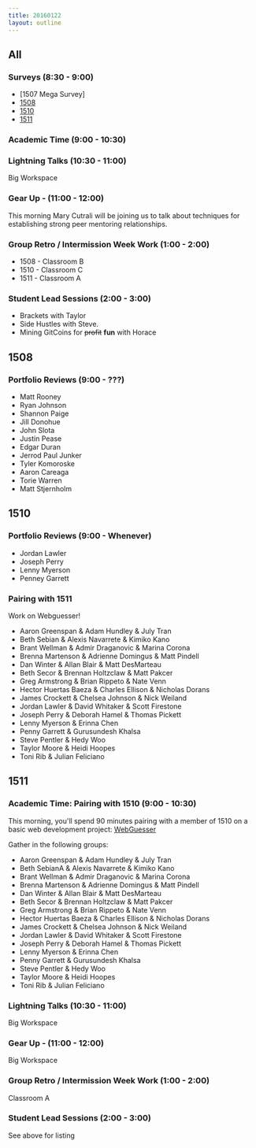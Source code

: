 ```yaml
---
title: 20160122
layout: outline
---
```


## All

### Surveys (8:30 - 9:00)
* [1507 Mega Survey]
* [1508](http://goo.gl/forms/JhFqSlWbja)
* [1510](https://docs.google.com/a/casimircreative.com/forms/d/1eRFAl4YtYXLfpmEoeyK7AUa_8AOa0Pg9kvbhZ03MYkk/viewform)
* [1511](https://docs.google.com/forms/d/1Bo8QYyqwkfLW6uBn_X2hz5yjNZy08tCAZzPoJ1dcoaE/viewform)

### Academic Time (9:00 - 10:30)

### Lightning Talks (10:30 - 11:00)

Big Workspace

### Gear Up - (11:00 - 12:00)

This morning Mary Cutrali will be joining us to talk about techniques
for establishing strong peer mentoring relationships.

### Group Retro / Intermission Week Work (1:00 - 2:00)

* 1508 - Classroom B
* 1510 - Classroom C
* 1511 - Classroom A

### Student Lead Sessions (2:00 - 3:00)

* Brackets with Taylor
* Side Hustles with Steve.
* Mining GitCoins for ~~profit~~ **fun** with Horace

## 1508

### Portfolio Reviews (9:00 - ???)

* Matt Rooney
* Ryan Johnson
* Shannon Paige
* Jill Donohue
* John Slota
* Justin Pease
* Edgar Duran
* Jerrod Paul Junker
* Tyler Komoroske
* Aaron Careaga
* Torie Warren
* Matt Stjernholm


## 1510

### Portfolio Reviews (9:00 - Whenever)

* Jordan Lawler
* Joseph Perry
* Lenny Myerson
* Penney Garrett

### Pairing with 1511

Work on Webguesser!

* Aaron Greenspan & Adam Hundley & July Tran
* Beth Sebian & Alexis Navarrete & Kimiko Kano
* Brant Wellman & Admir Draganovic & Marina Corona
* Brenna Martenson & Adrienne Domingus & Matt Pindell
* Dan Winter & Allan Blair & Matt DesMarteau
* Beth Secor & Brennan Holtzclaw & Matt Pakcer
* Greg Armstrong & Brian Rippeto & Nate Venn
* Hector Huertas Baeza & Charles Ellison & Nicholas Dorans
* James Crockett & Chelsea Johnson & Nick Weiland
* Jordan Lawler & David Whitaker & Scott Firestone
* Joseph Perry & Deborah Hamel & Thomas Pickett
* Lenny Myerson & Erinna Chen
* Penny Garrett & Gurusundesh Khalsa
* Steve Pentler & Hedy Woo
* Taylor Moore & Heidi Hoopes
* Toni Rib & Julian Feliciano


## 1511

### Academic Time: Pairing with 1510 (9:00 - 10:30)

This morning, you'll spend 90 minutes pairing with
a member of 1510 on a basic web development project:
[WebGuesser](https://github.com/turingschool/curriculum/blob/master/source/projects/web_guesser.markdown)

Gather in the following groups:

* Aaron Greenspan & Adam Hundley & July Tran
* Beth SebianA & Alexis Navarrete & Kimiko Kano
* Brant Wellman & Admir Draganovic & Marina Corona
* Brenna Martenson & Adrienne Domingus & Matt Pindell
* Dan Winter & Allan Blair & Matt DesMarteau
* Beth Secor & Brennan Holtzclaw & Matt Pakcer
* Greg Armstrong & Brian Rippeto & Nate Venn
* Hector Huertas Baeza & Charles Ellison & Nicholas Dorans
* James Crockett & Chelsea Johnson & Nick Weiland
* Jordan Lawler & David Whitaker & Scott Firestone
* Joseph Perry & Deborah Hamel & Thomas Pickett
* Lenny Myerson & Erinna Chen
* Penny Garrett & Gurusundesh Khalsa
* Steve Pentler & Hedy Woo
* Taylor Moore & Heidi Hoopes
* Toni Rib & Julian Feliciano

### Lightning Talks (10:30 - 11:00)

Big Workspace

### Gear Up - (11:00 - 12:00)

Big Workspace

### Group Retro / Intermission Week Work (1:00 - 2:00)

Classroom A

### Student Lead Sessions (2:00 - 3:00)

See above for listing
